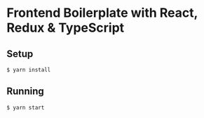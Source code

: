 # Frontend Boilerplate with React, Redux & TypeScript

## Setup

```
$ yarn install
```

## Running

```
$ yarn start
```
